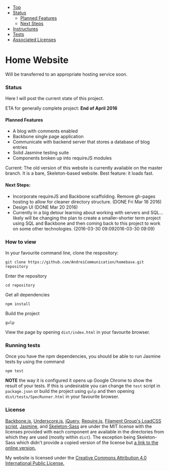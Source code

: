 * [Top](#home-website)
* [Status](#status)
    * [Planned Features](#planned-features)
    * [Next Steps](#next-steps)
* [Instructures](#how-to-view)
* [Tests](#running-tests)
* [Associated Licenses](#license)

# Home Website

Will be transferred to an appropriate hosting service soon.

### Status

Here I will post the current state of this project.

ETA for generally complete project: **End of April 2016**

#### Planned Features

* A blog with comments enabled
* Backbone single page application
* Communicate with backend server that stores a database of blog entries
* Solid Jasmine testing suite
* Components broken up into requireJS modules

Current: The old version of this website is currently available on the master
branch. It is a bare, Skeleton-based website. Best feature: it loads fast.

#### Next Steps:

* Incorporate requireJS and Backbone scaffolding. Remove gh-pages hosting to
allow for cleaner directory structure. (DONE Fri Mar 18 2016)
* Design UI (DONE Mar 20 2016)
* Currently in a big detour learning about working with servers and SQL...
likely will be changing the plan to create a smaller-shorter term project using
SQL and Backbone and then coming back to this project to work on some other
technologies. (2016-03-30 09:092016-03-30 09:09)

### How to view

In your favourite command line, clone the respository:

```
git clone https://github.com/AndreiCommunication/homebase.git repository
```

Enter the repository

```
cd repository
```

Get all dependencies

```
npm install
```

Build the project

```
gulp
```

View the page by opening `dist/index.html` in your favourite browser.

### Running tests

Once you have the npm dependencies, you should be able to run Jasmine tests
by using the command

```
npm test
```

**NOTE** the way it is configured it opens up Google Chrome to show the result
of your tests. If this is undesirable you can change the `test` script in
`package.json` or build the project using `gulp` and then opening
`dist/tests/SpecRunner.html` in your favourite browser.

### License

[Backbone.js](https://github.com/jashkenas/backbone),
[Underscore.js](https://github.com/jashkenas/underscore),
[jQuery](https://github.com/jquery/jquery),
[Require.js](https://github.com/requirejs/requirejs),
[Filament Group's LoadCSS script](https://github.com/filamentgroup/loadCSS),
[Jasmine](https://github.com/jasmine/jasmine),
and
[Skeleton-Sass](https://github.com/WhatsNewSaes/Skeleton-Sass)
are under the MIT license with the licenses provided with each component are
available in the directories from which they are used (mostly within `dist`).
The exception being Skeleton-Sass which didn't provide a copied version of the
license but [a link to the online version.](http://opensource.org/licenses/mit-license.php)

My website is licensed under the
[Creative Commons Attribution 4.0 International Public License.](https://github.com/AndreiCommunication/homebase/blob/master/LICENSE)
